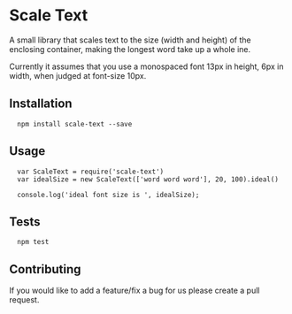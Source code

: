 Scale Text
==========

A small library that scales text to the size (width and height) of the enclosing container, making the longest word take up a whole ine.

Currently it assumes that you use a monospaced font 13px in height, 6px in width, when judged at font-size 10px.

## Installation

```
  npm install scale-text --save
```

## Usage

```
  var ScaleText = require('scale-text')
  var idealSize = new ScaleText(['word word word'], 20, 100).ideal()

  console.log('ideal font size is ', idealSize);
```

## Tests

```
  npm test
```

## Contributing

If you would like to add a feature/fix a bug for us please create a pull request.